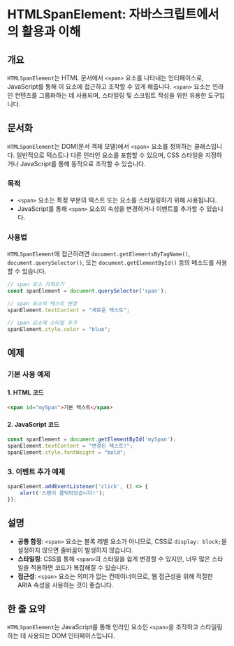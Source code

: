 <!--
Meta Description: # HTMLSpanElement: 자바스크립트에서의 활용과 이해 ## 개요 `HTMLSpanElement`는 HTML 문서에서 `<span>` 요소를 나타내는 인터페이스로, JavaScript를 통해 이 요소에 접근하고 조작할 수 있게 해줍니다. `<span>` 요소는...
Meta Keywords: span, spanelement, htmlspanelement, 텍스트, document
-->

# HTMLSpanElement: 자바스크립트에서의 활용과 이해

## 개요
`HTMLSpanElement`는 HTML 문서에서 `<span>` 요소를 나타내는 인터페이스로, JavaScript를 통해 이 요소에 접근하고 조작할 수 있게 해줍니다. `<span>` 요소는 인라인 컨텐츠를 그룹화하는 데 사용되며, 스타일링 및 스크립트 작성을 위한 유용한 도구입니다.

## 문서화
`HTMLSpanElement`는 DOM(문서 객체 모델)에서 `<span>` 요소를 정의하는 클래스입니다. 일반적으로 텍스트나 다른 인라인 요소를 포함할 수 있으며, CSS 스타일을 지정하거나 JavaScript를 통해 동적으로 조작할 수 있습니다.

### 목적
- `<span>` 요소는 특정 부분의 텍스트 또는 요소를 스타일링하기 위해 사용됩니다.
- JavaScript를 통해 `<span>` 요소의 속성을 변경하거나 이벤트를 추가할 수 있습니다.

### 사용법
`HTMLSpanElement`에 접근하려면 `document.getElementsByTagName()`, `document.querySelector()`, 또는 `document.getElementById()` 등의 메소드를 사용할 수 있습니다. 

```javascript
// span 요소 가져오기
const spanElement = document.querySelector('span');

// span 요소의 텍스트 변경
spanElement.textContent = "새로운 텍스트";

// span 요소에 스타일 추가
spanElement.style.color = "blue";
```

## 예제
### 기본 사용 예제

#### 1. HTML 코드
```html
<span id="mySpan">기본 텍스트</span>
```

#### 2. JavaScript 코드
```javascript
const spanElement = document.getElementById('mySpan');
spanElement.textContent = "변경된 텍스트!";
spanElement.style.fontWeight = "bold";
```

### 3. 이벤트 추가 예제
```javascript
spanElement.addEventListener('click', () => {
    alert('스팬이 클릭되었습니다!');
});
```

## 설명
- **공통 함정**: `<span>` 요소는 블록 레벨 요소가 아니므로, CSS로 `display: block;`을 설정하지 않으면 줄바꿈이 발생하지 않습니다.
- **스타일링**: CSS를 통해 `<span>`의 스타일을 쉽게 변경할 수 있지만, 너무 많은 스타일을 적용하면 코드가 복잡해질 수 있습니다.
- **접근성**: `<span>` 요소는 의미가 없는 컨테이너이므로, 웹 접근성을 위해 적절한 ARIA 속성을 사용하는 것이 좋습니다.

## 한 줄 요약
`HTMLSpanElement`는 JavaScript를 통해 인라인 요소인 `<span>`을 조작하고 스타일링하는 데 사용되는 DOM 인터페이스입니다.